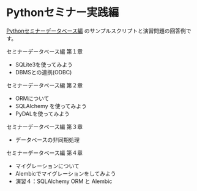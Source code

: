 # Pythonセミナー実践編

[Pythonセミナーデータベース編](https://scrapbox.io/PythonOsaka/Python%E3%82%BB%E3%83%9F%E3%83%8A%E3%83%BC%E3%83%87%E3%83%BC%E3%82%BF%E3%83%99%E3%83%BC%E3%82%B9%E7%B7%A8) のサンプルスクリプトと演習問題の回答例です。

セミナーデータベース編 第１章
 * SQLite3を使ってみよう
 * DBMSとの連携(ODBC)

セミナーデータベース編 第２章
 * ORMについて
 * SQLAlchemy を使ってみよう
 * PyDALを使ってみよう

セミナーデータベース編 第３章
 * データベースの非同期処理

セミナーデータベース編 第４章
 * マイグレーションについて
 * Alembicでマイグレーションをしてみよう
 * 演習４：SQLAlchemy ORM と Alembic

